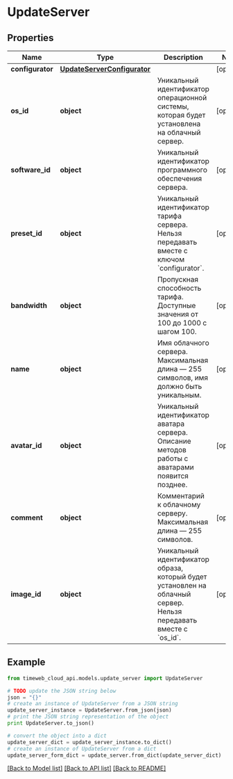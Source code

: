 # UpdateServer


## Properties
Name | Type | Description | Notes
------------ | ------------- | ------------- | -------------
**configurator** | [**UpdateServerConfigurator**](UpdateServerConfigurator.md) |  | [optional] 
**os_id** | **object** | Уникальный идентификатор операционной системы, которая будет установлена на облачный сервер. | [optional] 
**software_id** | **object** | Уникальный идентификатор программного обеспечения сервера. | [optional] 
**preset_id** | **object** | Уникальный идентификатор тарифа сервера. Нельзя передавать вместе с ключом &#x60;configurator&#x60;. | [optional] 
**bandwidth** | **object** | Пропускная способность тарифа. Доступные значения от 100 до 1000 с шагом 100. | [optional] 
**name** | **object** | Имя облачного сервера. Максимальная длина — 255 символов, имя должно быть уникальным. | [optional] 
**avatar_id** | **object** | Уникальный идентификатор аватара сервера. Описание методов работы с аватарами появится позднее. | [optional] 
**comment** | **object** | Комментарий к облачному серверу. Максимальная длина — 255 символов. | [optional] 
**image_id** | **object** | Уникальный идентификатор образа, который будет установлен на облачный сервер. Нельзя передавать вместе с &#x60;os_id&#x60;. | [optional] 

## Example

```python
from timeweb_cloud_api.models.update_server import UpdateServer

# TODO update the JSON string below
json = "{}"
# create an instance of UpdateServer from a JSON string
update_server_instance = UpdateServer.from_json(json)
# print the JSON string representation of the object
print UpdateServer.to_json()

# convert the object into a dict
update_server_dict = update_server_instance.to_dict()
# create an instance of UpdateServer from a dict
update_server_form_dict = update_server.from_dict(update_server_dict)
```
[[Back to Model list]](../README.md#documentation-for-models) [[Back to API list]](../README.md#documentation-for-api-endpoints) [[Back to README]](../README.md)


